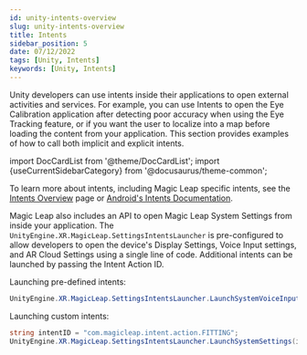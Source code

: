 ```yaml
---
id: unity-intents-overview
slug: unity-intents-overview
title: Intents
sidebar_position: 5
date: 07/12/2022
tags: [Unity, Intents]
keywords: [Unity, Intents]
---
```


Unity developers can use intents inside their applications to open external activities and services. For example, you can use Intents to open the Eye Calibration application after detecting poor accuracy when using the Eye Tracking feature, or if you want the user to localize into a map before loading the content from your application. This section provides examples of how to call both implicit and explicit intents.

import DocCardList from '@theme/DocCardList';
import {useCurrentSidebarCategory} from '@docusaurus/theme-common';

To learn more about intents, including Magic Leap specific intents, see the [Intents Overview](/versioned_docs/version-14-Jun-2023/versioned_docs/version-14-Jun-2023/guides/features/android-intents-overview.md) page or [Android's Intents Documentation](https://developer.android.com/guide/components/intents-filters).

Magic Leap also includes an API to open Magic Leap System Settings from inside your application. The `UnityEngine.XR.MagicLeap.SettingsIntentsLauncher` is pre-configured to allow developers to open the device's Display Settings, Voice Input settings, and AR Cloud Settings using a single line of code. Additional intents can be launched by passing the Intent Action ID.

Launching pre-defined intents:

```csharp
UnityEngine.XR.MagicLeap.SettingsIntentsLauncher.LaunchSystemVoiceInputSettings();
```

Launching custom intents:

```csharp
string intentID = "com.magicleap.intent.action.FITTING";
UnityEngine.XR.MagicLeap.SettingsIntentsLauncher.LaunchSystemSettings(intentID);
```

<DocCardList items={useCurrentSidebarCategory().items}/>